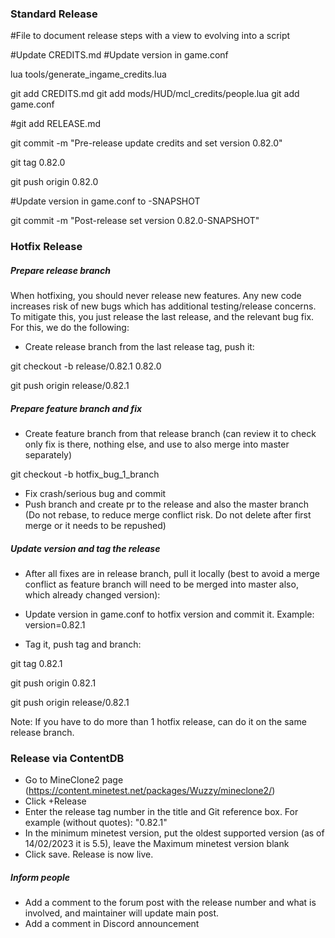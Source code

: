### Standard Release

#File to document release steps with a view to evolving into a script

#Update CREDITS.md
#Update version in game.conf

lua tools/generate_ingame_credits.lua

git add CREDITS.md
git add mods/HUD/mcl_credits/people.lua
git add game.conf

#git add RELEASE.md

git commit -m "Pre-release update credits and set version 0.82.0"

git tag 0.82.0

git push origin 0.82.0

#Update version in game.conf to -SNAPSHOT

git commit -m "Post-release set version 0.82.0-SNAPSHOT"

### Hotfix Release

##### Prepare release branch

When hotfixing, you should never release new features. Any new code increases risk of new bugs which has additional testing/release concerns. 
To mitigate this, you just release the last release, and the relevant bug fix. For this, we do the following:

* Create release branch from the last release tag, push it:

git checkout -b release/0.82.1 0.82.0

git push origin release/0.82.1

##### Prepare feature branch and fix

* Create feature branch from that release branch (can review it to check only fix is there, nothing else, and use to also merge into master separately)

git checkout -b hotfix_bug_1_branch

* Fix crash/serious bug and commit
* Push branch and create pr to the release and also the master branch (Do not rebase, to reduce merge conflict risk. Do not delete after first merge or it needs to be repushed)

##### Update version and tag the release

* After all fixes are in release branch, pull it locally  (best to avoid a merge conflict as feature branch will need to be merged into master also, which already changed version):

* Update version in game.conf to hotfix version and commit it. Example: version=0.82.1

* Tag it, push tag and branch:

git tag 0.82.1

git push origin 0.82.1

git push origin release/0.82.1

Note: If you have to do more than 1 hotfix release, can do it on the same release branch.

### Release via ContentDB

* Go to MineClone2 page (https://content.minetest.net/packages/Wuzzy/mineclone2/)
* Click +Release
* Enter the release tag number in the title and Git reference box. For example (without quotes): "0.82.1"
* In the minimum minetest version, put the oldest supported version (as of 14/02/2023 it is 5.5), leave the Maximum minetest version blank
* Click save. Release is now live.

##### Inform people

* Add a comment to the forum post with the release number and what is involved, and maintainer will update main post.
* Add a comment in Discord announcement